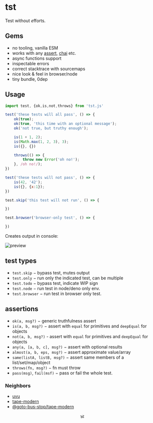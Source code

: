 # tst

Test without <em>e</em>fforts.

## Gems

* no tooling, vanilla ESM
* works with any [assert](https://www.npmjs.com/package/assert), [chai](https://www.npmjs.com/package/chai) etc.
* async functions support
* inspectable errors
* correct stacktrace with sourcemaps
* nice look & feel in browser/node
* tiny bundle, 0dep

## Usage

```js
import test, {ok,is,not,throws} from 'tst.js'

test('these tests will all pass', () => {
	ok(true);
	ok(true, 'this time with an optional message');
	ok('not true, but truthy enough');

	is(1 + 1, 2);
	is(Math.max(1, 2, 3), 3);
	is({}, {})

	throws(() => {
		throw new Error('oh no!');
	}, /oh no!/);
})

test('these tests will not pass', () => {
	is(42, '42');
	is({}, {x:1});
})

test.skip('this test will not run', () => {

})

test.browser('browser-only test', () => {

})
```

Creates output in console:

![preview](./preview.png)

## test types

* `test.skip` − bypass test, mutes output
* `test.only` − run only the indicated test, can be multiple
* `test.todo` − bypass test, indicate WIP sign
* `test.node` − run test in node/deno only env.
* `test.browser` − run test in browser only test.
<!-- * `test.demo` − demo run, ignores  doesn't count. -->

## assertions

* `ok(a, msg?)` − generic truthfulness assert
* `is(a, b, msg?)` − assert with `equal` for primitives and `deepEqual` for objects
* `not(a, b, msg?)` - assert with `equal` for primitives and `deepEqual` for objects
* `any(a, [a, b, c], msg?)` − assert with optional results
* `almost(a, b, eps, msg?)` − assert approximate value/array
* `same(listA, listB, msg?)` − assert same members of a list/set/map/object
* `throws(fn, msg?)` − fn must throw
* `pass(msg)`, `fail(msf)` − pass or fail the whole test.

### Neighbors

* [uvu](https://github.com/lukeed/uvu)
* [tape-modern](https://ghub.io/tape-modern)
* [@goto-bus-stop/tape-modern](https://github.com/goto-bus-stop/tape-modern#readme)

<p align="center">🕉️</p>
